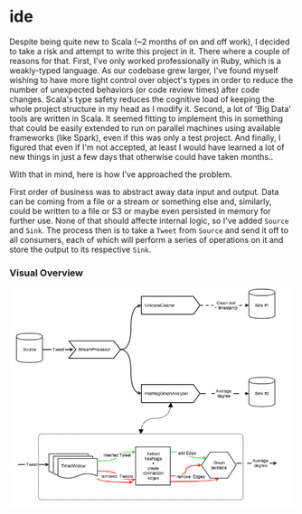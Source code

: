 # ide

Despite being quite new to Scala (~2 months of on and off work), I decided to take a risk and attempt to write this project in it. There where a couple of reasons for that. First, I've only worked professionally in Ruby, which is a weakly-typed language. As our codebase grew larger, I've found myself wishing to have more tight control over object's types in order to reduce the number of unexpected behaviors (or code review times) after code changes. Scala's type safety reduces the cognitive load of keeping the whole project structure in my head as I modify it. Second, a lot of 'Big Data' tools are written in Scala. It seemed fitting to implement this in something that could be easily extended to run on parallel machines using available frameworks (like Spark), even if this was only a test project. And finally, I figured that even if I'm not accepted, at least I would have learned a lot of new things in just a few days that otherwise could have taken months..

With that in mind, here is how I've approached the problem.

First order of business was to abstract away data input and output. Data can be coming from a file or a stream or something else and, similarly, could be written to a file or S3 or maybe even persisted in memory for further use. None of that should affecte internal logic, so I've added `Source` and `Sink`. The process then is to take a `Tweet` from `Source` and send it off to all consumers, each of which will perform a series of operations on it and store the output to its respective `Sink`.


### Visual Overview 
![alt tag](public/images/ide.png)
